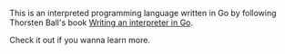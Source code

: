 This is an interpreted programming language written in Go by following Thorsten Ball's book [Writing an interpreter in Go](https://interpreterbook.com/). 

Check it out if you wanna learn more.
